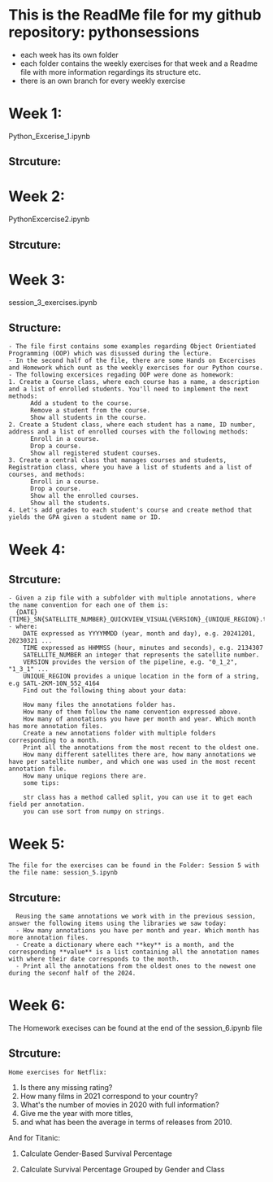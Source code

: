 # This is the ReadMe file for my github repository: pythonsessions 
 - each week has its own folder
 - each folder contains the weekly exercises for that week and a Readme file with more information regardings its structure etc. 
 - there is an own branch for every weekly exercise


# Week 1: 
  Python_Excerise_1.ipynb
  ## Strcuture:

# Week 2:
  PythonExcercise2.ipynb
  ## Strcuture:
  
# Week 3:
  session_3_exercises.ipynb
  ## Structure:
    - The file first contains some examples regarding Object Orientiated Programming (OOP) which was disussed during the lecture.
    - In the second half of the file, there are some Hands on Excercises and Homework which ount as the weekly exercises for our Python course.
    - The following excersices regading OOP were done as homework:
    1. Create a Course class, where each course has a name, a description and a list of enrolled students. You'll need to implement the next methods:
          Add a student to the course.
          Remove a student from the course.
          Show all students in the course.
    2. Create a Student class, where each student has a name, ID number, address and a list of enrolled courses with the following methods:
          Enroll in a course.
          Drop a course.
          Show all registered student courses.
    3. Create a central class that manages courses and students, Registration class, where you have a list of students and a list of courses, and methods:
          Enroll in a course.
          Drop a course.
          Show all the enrolled courses.
          Show all the students.
    4. Let's add grades to each student's course and create method that yields the GPA given a student name or ID.
 # Week 4:
  ## Strcuture:
    - Given a zip file with a subfolder with multiple annotations, where the name convention for each one of them is:
      {DATE}{TIME}_SN{SATELLITE_NUMBER}_QUICKVIEW_VISUAL{VERSION}_{UNIQUE_REGION}.txt
    - where:
        DATE expressed as YYYYMMDD (year, month and day), e.g. 20241201, 20230321 ...
        TIME expressed as HHMMSS (hour, minutes and seconds), e.g. 2134307
        SATELLITE_NUMBER an integer that represents the satellite number.
        VERSION provides the version of the pipeline, e.g. "0_1_2", "1_3_1" ...
        UNIQUE_REGION provides a unique location in the form of a string, e.g SATL-2KM-10N_552_4164
        Find out the following thing about your data:

        How many files the annotations folder has.
        How many of them follow the name convention expressed above.
        How many of annotations you have per month and year. Which month has more annotation files.
        Create a new annotations folder with multiple folders corresponding to a month.
        Print all the annotations from the most recent to the oldest one.
        How many different satellites there are, how many annotations we have per satellite number, and which one was used in the most recent annotation file.
        How many unique regions there are.
        some tips:

        str class has a method called split, you can use it to get each field per annotation.
        you can use sort from numpy on strings.
 # Week 5:
    The file for the exercises can be found in the Folder: Session 5 with the file name: session_5.ipynb
  ## Strcuture:
      Reusing the same annotations we work with in the previous session, answer the following items using the libraries we saw today: 
      - How many annotations you have per month and year. Which month has more annotation files.
      - Create a dictionary where each **key** is a month, and the corresponding **value** is a list containing all the annotation names with where their date corresponds to the month. 
      - Print all the annotations from the oldest ones to the newest one during the seconf half of the 2024. 

 # Week 6:
  The Homework execises can be found at the end of the session_6.ipynb file
  ## Strcuture:
    Home exercises for Netflix:
  1. Is there any missing rating?
  2. How many films in 2021 correspond to your country?
  3. What's the number of movies in 2020 with full information?
  4. Give me the year with more titles,
  5. and what has been the average in terms of releases from 2010. 

  And for Titanic:

  1. Calculate Gender-Based Survival Percentage

  2. Calculate Survival Percentage Grouped by Gender and Class